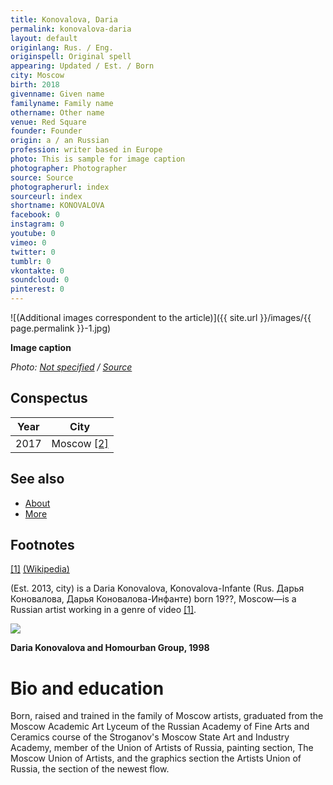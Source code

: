 ```yaml
---
title: Konovalova, Daria
permalink: konovalova-daria
layout: default
originlang: Rus. / Eng.
originspell: Original spell
appearing: Updated / Est. / Born
city: Moscow
birth: 2018
givenname: Given name
familyname: Family name
othername: Other name
venue: Red Square
founder: Founder
origin: a / an Russian
profession: writer based in Europe
photo: This is sample for image caption
photographer: Photographer
source: Source
photographerurl: index
sourceurl: index
shortname: KONOVALOVA
facebook: 0
instagram: 0
youtube: 0
vimeo: 0
twitter: 0
tumblr: 0
vkontakte: 0
soundcloud: 0
pinterest: 0
---
```


![(Additional images correspondent to the article)]({{ site.url }}/images/{{ page.permalink }}-1.jpg)

**Image caption**

*Photo: [Not specified](index) / [Source](index)*

## Сonspectus

|Year|City|
|-|-|
|2017|Moscow <span id="a2">[\[2\]](#f2)</span>|

## See also

+ [About](index)
+ [More](index)

## Footnotes

[[1]](#a1) <span id="f1"></span> [(Wikipedia)](index)

(Est. 2013, city) is a Daria Konovalova, Konovalova-Infante (Rus. Дарья Коновалова, Дарья Коновалова-Инфанте) born 19??, Moscow—is a Russian artist working in a genre of video <span id="a1">[\[1\]](#f1)</span>.

![](/encyclopedia/images/konovalova.png)

**Daria Konovalova and Homourban Group, 1998**

# Bio and education

Born, raised and trained in the family of Moscow artists, graduated from the Moscow Academic Art Lyceum of the Russian Academy of Fine Arts and Ceramics course of the Stroganov's Moscow State Art and Industry Academy, member of the Union of Artists of Russia, painting section, The Moscow Union of Artists, and the graphics section the Artists Union of Russia, the section of the newest flow.
